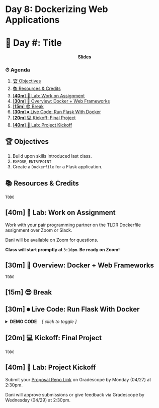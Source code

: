 # Day 8: Dockerizing Web Applications

<!-- .slide: data-background="./../Slides/images/header.svg" data-background-repeat="none" data-background-size="40% 40%" data-background-position="center 10%" class="header" -->
# 📜 Day #: Title

<p align="center"><a href="https://make-school-courses.github.io/REPO_NAME/Slides/00-LESSON_NAME" title="Slides" target="_blank"><strong>Slides</strong></a></p>

<!-- > -->

### ⏱ Agenda

1. [🏆 Objectives](#%f0%9f%8f%86-objectives)
1. [📚 Resources & Credits](#%f0%9f%93%9a-resources--credits)
1. [[**40m**] 🔭 Lab: Work on Assignment](#40m-%f0%9f%94%ad-lab-work-on-assignment)
1. [[**30m**] 📖 Overview: Docker + Web Frameworks](#30m-%f0%9f%93%96-overview-docker--web-frameworks)
1. [[**15m**] 😎 Break](#15m-%f0%9f%98%8e-break)
1. [[**30m**] ⏺ Live Code: Run Flask With Docker](#30m-%e2%8f%ba-live-code-run-flask-with-docker)
1. [[**20m**] 💻 Kickoff: Final Project](#20m-%f0%9f%92%bb-kickoff-final-project)
1. [[**40m**] 🔭 Lab: Project Kickoff](#40m-%f0%9f%94%ad-lab-project-kickoff)

<!-- > -->

## 🏆 Objectives

1. Build upon skills introduced last class.
1. `EXPOSE`, `ENTRYPOINT`
1. Create a `Dockerfile` for a Flask application.

<!-- > -->

## 📚 Resources & Credits

`TODO`

<!-- > -->

<!--

|   Level   | Verbs |
| --------- | ----- |
| 6: Create | design, formulate, build, invent, create, compose, generate, derive, modify, develop |
| 5: Evaluate | choose, support, relate, determine, defend, compare, contrast, justify, support, convince, select |
| 4: Analyze | classify, break down, categorize, analyze, diagram, illustrate, criticize, simplify, associate |
| 3: Apply | calculate, predict, apply, solve, illustrate, use, demonstrate, determine, model, perform, present |
| 2: Understand | describe, explain, paraphrase, restate, summarize, contrast, interpret, discuss |
| 1: Remember | list, recite, outline, define, name, match, quote, recall, identify, label, recognize |
-->

## [**40m**] 🔭 Lab: Work on Assignment

Work with your pair programming partner on the TLDR Dockerfile assignment over Zoom or Slack.

Dani will be available on Zoom for questions.

**Class will start promptly at `3:10pm`. Be ready on Zoom!**

<!-- > -->

## [**30m**] 📖 Overview: Docker + Web Frameworks

`TODO`

<!-- > -->

## [**15m**] 😎 Break

<!-- > -->

## [**30m**] ⏺ Live Code: Run Flask With Docker

<details><summary><strong>DEMO CODE</strong><em>&nbsp;&nbsp;&nbsp;&nbsp;[ click to toggle ]</em></summary>
<p>

```bash
# TODO
```

</p>
</details>

<!-- > -->

## [**20m**] 💻 Kickoff: Final Project

`TODO`

<!-- > -->

## [**40m**] 🔭 Lab: Project Kickoff

Submit your [Proposal Repo Link](https://www.gradescope.com/courses/105262/assignments/467884) on Gradescope by Monday (04/27) at 2:30pm.

Dani will approve submissions or give feedback via Gradescope by Wednesday (04/29) at 2:30pm.

<!-- > -->

